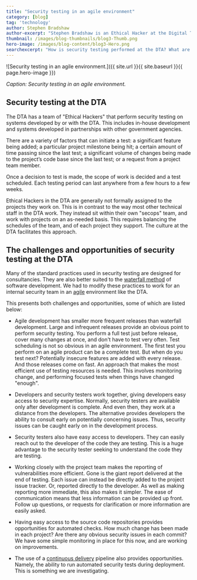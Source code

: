 ```yaml
---
title: "Security testing in an agile environment"
category: [blog]
tag: 'technology'
author: Stephen Bradshaw
author-excerpt: "Stephen Bradshaw is an Ethical Hacker at the Digital Transformation Agency."
thumbnail: /images/blog-thumbnails/blog3-Thumb.png
hero-image: /images/blog-content/blog3-Hero.png
searchexcerpt: "How is security testing performed at the DTA? What are the challenges and opportunities presented by the DTA environment to security testing?"
---
```


![Security testing in an agile environment.]({{ site.url }}{{ site.baseurl }}{{ page.hero-image }})

*Caption: Security testing in an agile environment.*

## Security testing at the DTA

The DTA has a team of "Ethical Hackers" that perform security testing on systems developed by or with the DTA. This includes in-house development and systems developed in partnerships with other government agencies. 

There are a variety of factors that can initiate a test: a significant feature being added; a particular project milestone being hit; a certain amount of time passing since the last test; a significant volume of changes being made to the project’s code base since the last test; or a request from a project team member. 

Once a decision to test is made, the scope of work is decided and a test scheduled. Each testing period can last anywhere from a few hours to a few weeks.  

Ethical Hackers in the DTA are generally not formally assigned to the projects they work on. This is in contrast to the way most other technical staff in the DTA work. They instead sit within their own "secops" team, and work with projects on an as-needed basis. This requires balancing the schedules of the team, and of each project they support. The culture at the DTA facilitates this approach.

## The challenges and opportunities of security testing at the DTA

Many of the standard practices used in security testing are designed for consultancies. They are also better suited to the [waterfall method](https://en.wikipedia.org/wiki/Waterfall_model) of software development. We had to modify these practices to work for an internal security team in an [agile](https://en.wikipedia.org/wiki/Agile_software_development) environment like the DTA.

This presents both challenges and opportunities, some of which are listed below:
- Agile development has smaller more frequent releases than waterfall development. Large and infrequent releases provide an obvious point to perform security testing. You perform a full test just before release, cover many changes at once, and don't have to test very often. Test scheduling is not so obvious in an agile environment. The first test you perform on an agile product can be a complete test. But when do you test next? Potentially insecure features are added with every release. And those releases come on fast. An approach that makes the most efficient use of testing resources is needed. This involves monitoring change, and performing focused tests when things have changed "enough".

- Developers and security testers work together, giving developers easy access to security expertise. Normally, security testers are available only after development is complete. And even then, they work at a distance from the developers. The alternative provides developers the ability to consult early on potentially concerning issues. Thus, security issues can be caught early on in the development process.

- Security testers also have easy access to developers. They can easily reach out to the developer of the code they are testing. This is a huge advantage to the security tester seeking to understand the code they are testing.

- Working closely with the project team makes the reporting of vulnerabilities more efficient. Gone is the giant report delivered at the end of testing. Each issue can instead be directly added to the project issue tracker. Or, reported directly to the developer.  As well as making reporting more immediate, this also makes it simpler. The ease of communication means that less information can be provided up front. Follow up questions, or requests for clarification or more information are easily asked.

- Having easy access to the source code repositories provides opportunities for automated checks. How much change has been made in each project? Are there any obvious security issues in each commit? We have some simple monitoring in place for this now, and are working on improvements.

- The use of a [continuous delivery](https://en.wikipedia.org/wiki/Continuous_delivery) pipeline also provides opportunities. Namely, the ability to run automated security tests during deployment. This is something we are investigating.
